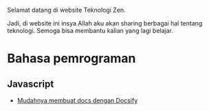 Selamat datang di website Teknologi Zen.

Jadi, di website ini insya Allah aku akan sharing berbagai hal tentang teknologi. Semoga bisa membantu kalian yang lagi belajar.

# Bahasa pemrograman

## Javascript

- [Mudahnya membuat docs dengan Docsify](/javascript/docsify)